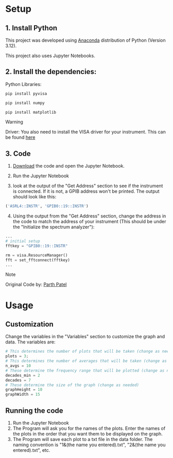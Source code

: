 # Setup 

## 1. Install Python 
This project was developed using [Anaconda](https://www.anaconda.com/download) distribution of Python (Version 3.12).

This project also uses Jupyter Notebooks.

## 2. Install the dependencies:

Python Libraries:
```bash
pip install pyvisa
```
```bash
pip install numpy
```
```bash
pip install matplotlib
```

> [!WARNING]
> Driver: You also need to install the VISA driver for your instrument. This can be found [here](https://www.ni.com/en/support/downloads/drivers/download/packaged.ni-488-2.559044.html)

## 3. Code

1) [Download](https://github.com/WasabiMushyPeas/HP89410A-Graphing/archive/refs/heads/main.zip) the code and open the Jupyter Notebook.

2) Run the Jupyter Notebook

3) look at the output of the "Get Address" section to see if the instrument is connected. If it is not, a GPIB address won't be printed. The output should look like this:

```python
('ASRL4::INSTR', 'GPIB0::19::INSTR')
```

4) Using the output from the "Get Address" section, change the address in the code to match the address of your instrument (This should be under the "Initialize the spectrum analyzer"):

```python
...
# initial setup 
fftkey = "GPIB0::19::INSTR"

rm = visa.ResourceManager()
fft = set_fftconnect(fftkey)
...
```

> [!NOTE]
> Original Code by: [Parth Patel](https://github.com/ranchop)


# Usage

## Customization

Change the variables in the "Variables" section to customize the graph and data. The variables are:

```python
# This determines the number of plots that will be taken (change as needed)
plots = 3;
# This determines the number of averages that will be taken (change as needed)
n_avgs = 10
# These determine the frequency range that will be plotted (change as needed)
decades_min = 2
decades = 7
# These determine the size of the graph (change as needed)
graphHeight = 10
graphWidth = 15
```

## Running the code

1) Run the Jupyter Notebook
2) The Program will ask you for the names of the plots. Enter the names of the plots in the order that you want them to be displayed on the graph.
3) The Program will save each plot to a txt file in the data folder. The naming convention is "1&(the name you entered).txt", "2&(the name you entered).txt", etc.